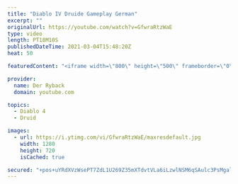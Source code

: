 ```yaml
---
title: "Diablo IV Druide Gameplay German"
excerpt: ""
originalUrl: https://youtube.com/watch?v=GfwraRtzWaE
type: video
length: PT18M10S
publishedDateTime: 2021-03-04T15:48:20Z
heat: 50

featuredContent: "<iframe width=\"800\" height=\"500\" frameborder=\"0\" src=\"https://www.youtube.com/embed/GfwraRtzWaE\" allow=\"accelerometer; autoplay; encrypted-media; gyroscope; picture-in-picture\" allowfullscreen></iframe>"

provider:
  name: Der Ryback
  domain: youtube.com

topics:
  - Diablo 4
  - Druid

images:
  - url: https://i.ytimg.com/vi/GfwraRtzWaE/maxresdefault.jpg
    width: 1280
    height: 720
    isCached: true

secured: "+pos+uYRdXVzWsePT7ZdL1U269Z35mXTdvtVLa6iLzwlNSM6qSAulc3PsMgalPI1ndCLr+dP7E+qrse+tKqn+N8pqVGF7rLW4X4ObwmUoCHdDdvhu/crFfK2ZL9j92P4xQ0tUOLslpdl30SFk9LKuuARCMmXsoydKvE9t2kNb4owhmPTppY3wBchIF+21X+wO4sNaPUO/IPVNCIcXfXChvsS67ESLtUkeRkgEFPklaWZHj3RYVvMZqmL6KdCkfg+WbqfVUCjFWXQNQCrUILwvax3th26oWwqQw2DcOANMQQpt06gNrT1R0lVvvXDspwXazJYSuft0SdJ50UYKNIpSb1Ld/H7ceMrMo+K8Kl/fCb/jw8Ut8vPtIPwl8xiVsEVIxEBS4Mx/hhFm+VBAY6DKEWnoCJW9NIqmHgx8dKX3DE=;5vLM15eSfD6eENrHEttwAg=="
---
```



